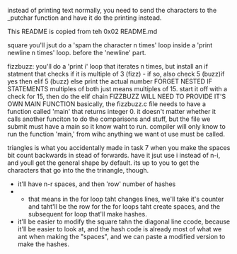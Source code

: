 instead of printing text normally, you need to send the characters to the _putchar function and have it do the printing instead.

This README is copied from teh 0x02 README.md


square you'll jsut do a 'spam the character n times' loop inside a 'print newline n times' loop. before the 'newline' part.


fizzbuzz:
you'll do a 'print i' loop that iterates n times, but install an if statment that checks if it is multiple of 3 (fizz) - if so, also check 5 (buzz)if yes
then
elif 5 (buzz)
else
print the actual number
FORGET NESTED IF STATEMENTS
multiples of both just means multiples of 15. start it off with a check for 15, then do the elif chain
FIZZBUZZ WILL NEED TO PROVIDE IT'S OWN MAIN FUNCTION
basically, the fizzbuzz.c file needs to have a function called 'main' that returns integer 0.
it doesn't matter whether it calls another funciton to do the comparisons and stuff, but the file we submit must have a main so it know waht to run. compiler will only know to run the function 'main,'
 from  wihc anything we want ot use must be called.

triangles is what you accidentally made in task 7 when you make the spaces bit count backwards in stead of forwards.
have it jsut use i instead of n-i, and youll get the general shape by default.
its up to you to get the characters that go into the the trinangle, though.
- it'll have n-r spaces, and then 'row' number of hashes
- - that means in the for loop taht changes lines, we'll take it's counter and taht'll be the row for the for loops taht create spaces, and the subsequent for loop that'll make hashes.
- it'll be easier to modify  the square tahn the diagonal line ccode, because it'll be easier to look at, and the hash code is already most of what we ant when making the "spaces", and we can paste a modified version to make the hashes.